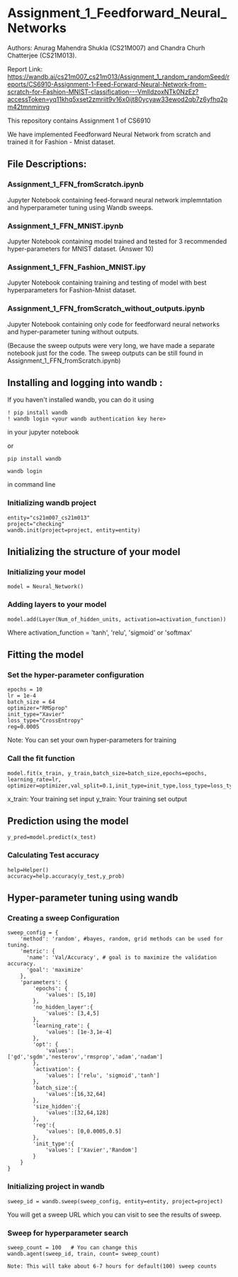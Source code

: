# Assignment_1_Feedforward_Neural_Networks
Authors: Anurag Mahendra Shukla (CS21M007) and Chandra Churh Chatterjee (CS21M013).

Report Link: https://wandb.ai/cs21m007_cs21m013/Assignment_1_random_randomSeed/reports/CS6910-Assignment-1-Feed-Forward-Neural-Network-from-scratch-for-Fashion-MNIST-classification---VmlldzoxNTk0NzEz?accessToken=yq11khq5xset2zmriit9v16x0ijt80ycyaw33ewod2qb7z6yfhq2pm42tmnminvg

This repository contains Assignment 1 of CS6910

We have implemented Feedforward Neural Network from scratch and trained it for Fashion - Mnist dataset.

## File Descriptions:

### Assignment_1_FFN_fromScratch.ipynb
Jupyter Notebook containing feed-forward neural network implemntation and hyperparameter tuning using Wandb sweeps.

### Assignment_1_FFN_MNIST.ipynb
Jupyter Notebook containing model trained and tested for 3 recommended hyper-parameters for MNIST dataset. (Answer 10)

### Assignment_1_FFN_Fashion_MNIST.ipy
Jupyter Notebook containing training and testing of model with best hyperparameters for Fashion-Mnist dataset.

### Assignment_1_FFN_fromScratch_without_outputs.ipynb
Jupyter Notebook containing only code for feedforward neural networks and hyper-parameter tuning without outputs.

(Because the sweep outputs were very long, we have made a separate notebook just for the code. The sweep outputs can be still found in Assignment_1_FFN_fromScratch.ipynb)

## Installing and logging into wandb :

If you haven't installed wandb, you can do it using

```
! pip install wandb
! wandb login <your wandb authentication key here>
```

in your jupyter notebook

or 

```
pip install wandb
```

```
wandb login
```

in command line

### Initializing wandb project

```
entity="cs21m007_cs21m013"
project="checking"
wandb.init(project=project, entity=entity)
```

## Initializing the structure of your model

### Initializing your model
```
model = Neural_Network()
```

### Adding layers to your model
```
model.add(Layer(Num_of_hidden_units, activation=activation_function))
```

Where activation_function = 'tanh', 'relu', 'sigmoid' or 'softmax'

## Fitting the model
### Set the hyper-parameter configuration

```
epochs = 10
lr = 1e-4
batch_size = 64
optimizer="RMSprop"
init_type="Xavier"
loss_type="CrossEntropy"
reg=0.0005
```


Note: You can set your own hyper-parameters for training

### Call the fit function


```
model.fit(x_train, y_train,batch_size=batch_size,epochs=epochs, learning_rate=lr, optimizer=optimizer,val_split=0.1,init_type=init_type,loss_type=loss_type,reg=reg)
```

x_train: Your training set input
y_train: Your training set output

## Prediction using the model

```
y_pred=model.predict(x_test)
```

### Calculating Test accuracy

````
help=Helper()
accuracy=help.accuracy(y_test,y_prob)
````

## Hyper-parameter tuning using wandb

### Creating a sweep Configuration

```
sweep_config = {
    'method': 'random', #bayes, random, grid methods can be used for tuning.
    'metric': {
      'name': 'Val/Accuracy', # goal is to maximize the validation accuracy.
      'goal': 'maximize'   
    },
    'parameters': {
        'epochs': {
            'values': [5,10]
        },
        'no_hidden_layer':{
            'values': [3,4,5]  
        },
        'learning_rate': {
            'values': [1e-3,1e-4]
        },
        'opt': {
            'values': ['gd','sgdm','nesterov','rmsprop','adam','nadam']
        },
        'activation': {
            'values': ['relu', 'sigmoid','tanh']
        },
        'batch_size':{
            'values':[16,32,64]
        },
        'size_hidden':{
            'values':[32,64,128]
        },
        'reg':{
            'values': [0,0.0005,0.5]
        },
        'init_type':{
            'values': ['Xavier','Random']  
        }
    }
}
```

### Initializing project in wandb

``` 
sweep_id = wandb.sweep(sweep_config, entity=entity, project=project) 
```

You will get a sweep URL which you can visit to see the results of sweep.

### Sweep for hyperparameter search

```
sweep_count = 100   # You can change this
wandb.agent(sweep_id, train, count= sweep_count)
```

`Note: This will take about 6-7 hours for default(100) sweep counts`


